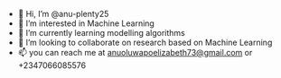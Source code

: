 - 👋 Hi, I’m @anu-plenty25
- 👀 I’m interested in Machine Learning
- 🌱 I’m currently learning modelling algorithms
- 💞️ I’m looking to collaborate on research based on Machine Learning
- 📫 you can reach me at anuoluwapoelizabeth73@gmail.com or +2347066085576

<!---
anu-plenty25/anu-plenty25 is a ✨ special ✨ repository because its `README.md` (this file) appears on your GitHub profile.
You can click the Preview link to take a look at your changes.
--->
